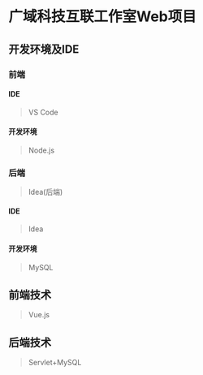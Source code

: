 # 广域科技互联工作室Web项目
## 开发环境及IDE
### 前端
#### IDE
>VS Code
#### 开发环境
>Node.js
### 后端
>Idea(后端)
#### IDE
>Idea
#### 开发环境
>MySQL
## 前端技术
>Vue.js
## 后端技术
>Servlet+MySQL
